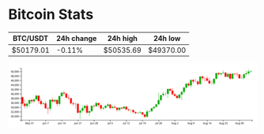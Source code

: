 # Bitcoin Stats

BTC/USDT|24h change|24h high|24h low|
|---|---|---|---|
|$50179.01|-0.11%|$50535.69|$49370.00|

<img src="./chart.svg">
